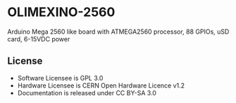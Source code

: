 # OLIMEXINO-2560
Arduino Mega 2560 like board with ATMEGA2560 processor, 88 GPIOs, uSD card, 6-15VDC power

## License
* Software Licensee is GPL 3.0
* Hardware Licensee is CERN Open Hardware Licence v1.2
* Documentation is released under CC BY-SA 3.0
